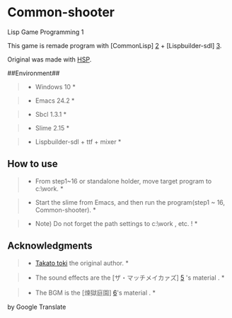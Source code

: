 # Common-shooter
Lisp Game Programming 1
 
This game is remade program with [CommonLisp] [2] + [Lispbuilder-sdl] [3].

Original was made with [HSP][1]. 

##Environment##

>* Windows 10 *

>* Emacs 24.2 *

>* Sbcl 1.3.1 *

>* Slime 2.15 *

>* Lispbuilder-sdl + ttf + mixer *



## How to use ##

>* From step1~16 or standalone holder, move target program to c:\work. *

>* Start the slime from Emacs, and then run the program(step1 ~ 16, Common-shooter). *

>* Note) Do not forget the path settings to c:\work , etc. ! *

## Acknowledgments ##

>* [Takato toki][4] the original author. *

>* The sound effects are the [ザ・マッチメイカァズ] [5] 's material . *
 
>* The BGM is the [煉獄庭園] [6]'s material  . *

[1]: http://mclass13.web.fc2.com/hspstudy/shooter1.htm
[2]: http://www.sbcl.org/
[3]: https://github.com/lispbuilder/lispbuilder
[4]: http://mclass13.web.fc2.com/index.htm
[5]: http://osabisi.sakura.ne.jp/m2/
[6]: http://www.rengoku-teien.com/index.html

by Google Translate
